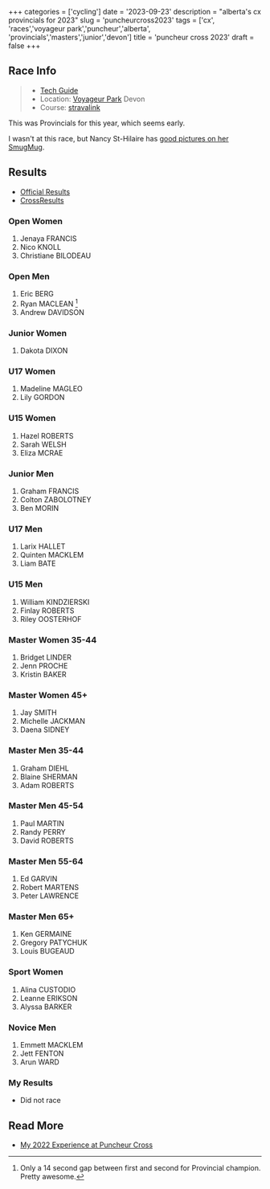 +++
categories = ['cycling']
date = '2023-09-23'
description = "alberta's cx provincials for 2023"
slug = 'puncheurcross2023'
tags = ['cx', 'races','voyageur park','puncheur','alberta', 'provincials','masters','junior','devon']
title = 'puncheur cross 2023'
draft = false
+++
## Race Info

> * [Tech Guide](https://www.albertabicycle.ab.ca/uploads/files/DEVON%20BICYCLE%20ASSOCIATION%20PRESENTS%202023%20CYCLOCROSS%20PROVINCIAL%20RACE.pdf) 
> * Location: [Voyageur Park](../voyageurpark/) Devon
> * Course: [stravalink](https://www.strava.com/segments/35564994)

This was Provincials for this year, which seems early.

I wasn't at this race, but Nancy St-Hilaire has [good pictures on her SmugMug](https://nancyst-hilaire.smugmug.com/DBA-Puncheur-2023-CX-provincial-). 

## Results

* [Official Results](https://www.albertabicycle.ab.ca/uploads/files/2023%20Cross%20Results/DBA%20Provincials%202023.pdf)
* [CrossResults](https://www.crossresults.com/race/11768)

### Open Women

1. Jenaya FRANCIS
2. Nico KNOLL
3. Christiane BILODEAU

### Open Men

1. Eric BERG
2. Ryan MACLEAN [^1]
3. Andrew DAVIDSON

[^1]: Only a 14 second gap between first and second for Provincial champion. Pretty awesome.

### Junior Women

1. Dakota DIXON

### U17 Women

1. Madeline MAGLEO
2. Lily GORDON

### U15 Women

1. Hazel ROBERTS
2. Sarah WELSH
3. Eliza MCRAE

### Junior Men

1. Graham FRANCIS
2. Colton ZABOLOTNEY
3. Ben MORIN

### U17 Men

1. Larix HALLET
2. Quinten MACKLEM
3. Liam BATE

### U15 Men

1. William KINDZIERSKI
2. Finlay ROBERTS
3. Riley OOSTERHOF

### Master Women 35-44

1. Bridget LINDER
2. Jenn PROCHE
3. Kristin BAKER

### Master Women 45+

1. Jay SMITH
2. Michelle JACKMAN
3. Daena SIDNEY

### Master Men 35-44

1. Graham DIEHL
2. Blaine SHERMAN
3. Adam ROBERTS

### Master Men 45-54

1. Paul MARTIN
2. Randy PERRY
3. David ROBERTS

### Master Men 55-64

1. Ed GARVIN
2. Robert MARTENS
3. Peter LAWRENCE

### Master Men 65+

1. Ken GERMAINE
2. Gregory PATYCHUK
3. Louis BUGEAUD

### Sport Women

1. Alina CUSTODIO
2. Leanne ERIKSON
3. Alyssa BARKER

### Novice Men

1. Emmett MACKLEM
2. Jett FENTON
3. Arun WARD

### My Results

* Did not race

## Read More

* [My 2022 Experience at Puncheur Cross](../puncheurcross2022/)
